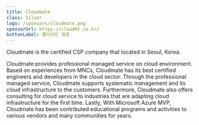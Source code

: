 ```yaml
---
title: Cloudmate
class: Silver
logo: /sponsors/cloudmate.png
sponsorUrl: https://cloudmt.co.kr/
buttonLabel: 웹사이트 방문
---
```


Cloudmate is the certified CSP company that located in Seoul, Korea.

Cloudmate provides professional managed service on cloud environment. Based on experiences from MNCs, Cloudmate has its best certified engineers and developers in the cloud sector. Through the professional managed service, Cloudmate supports systematic management and its cloud infrastructure to the customers. Furthermore, Cloudmate also offers consulting for cloud service to industries that are adapting cloud infrastructure for the first time. Lastly, With Microsoft Azure MVP, Cloudmate has been contributed educational programs and activities to various vendors and many communities for years.